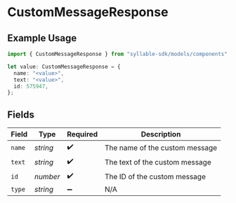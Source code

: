 # CustomMessageResponse

## Example Usage

```typescript
import { CustomMessageResponse } from "syllable-sdk/models/components";

let value: CustomMessageResponse = {
  name: "<value>",
  text: "<value>",
  id: 575947,
};
```

## Fields

| Field                          | Type                           | Required                       | Description                    |
| ------------------------------ | ------------------------------ | ------------------------------ | ------------------------------ |
| `name`                         | *string*                       | :heavy_check_mark:             | The name of the custom message |
| `text`                         | *string*                       | :heavy_check_mark:             | The text of the custom message |
| `id`                           | *number*                       | :heavy_check_mark:             | The ID of the custom message   |
| `type`                         | *string*                       | :heavy_minus_sign:             | N/A                            |